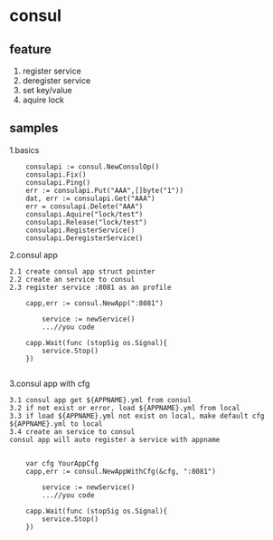 # consul

## feature
1. register service
2. deregister service
3. set key/value
4. aquire lock


## samples

1.basics
```
	consulapi := consul.NewConsulOp()
	consulapi.Fix()
	consulapi.Ping()
	err := consulapi.Put("AAA",[]byte("1"))
	dat, err := consulapi.Get("AAA")
	err = consulapi.Delete("AAA")
	consulapi.Aquire("lock/test")
	consulapi.Release("lock/test")
	consulapi.RegisterService()
	consulapi.DeregisterService()	

```

2.consul app


	2.1 create consul app struct pointer
	2.2 create an service to consul
	2.3 register service :8081 as an profile 

```
	capp,err := consul.NewApp(":8081")

		service := newService()
		...//you code

	capp.Wait(func (stopSig os.Signal){
		service.Stop()
	})


```


3.consul app with cfg

	3.1 consul app get ${APPNAME}.yml from consul
	3.2 if not exist or error, load ${APPNAME}.yml from local
	3.3 if load ${APPNAME}.yml not exist on local, make default cfg ${APPNAME}.yml to local
	3.4 create an service to consul 
	consul app will auto register a service with appname
	

```

	var cfg YourAppCfg
	capp,err := consul.NewAppWithCfg(&cfg, ":8081")

		service := newService()
		...//you code

	capp.Wait(func (stopSig os.Signal){
		service.Stop()
	})


```